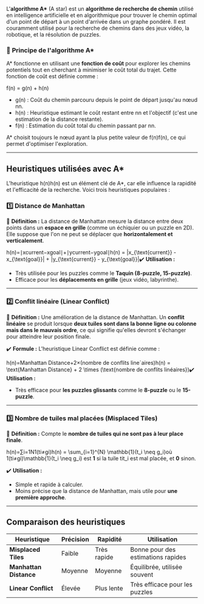 L'**algorithme A\*** (A star) est un **algorithme de recherche de chemin** utilisé en intelligence artificielle et en algorithmique pour trouver le chemin optimal d'un point de départ à un point d'arrivée dans un graphe pondéré. Il est couramment utilisé pour la recherche de chemins dans des jeux vidéo, la robotique, et la résolution de puzzles.

### 🔹 **Principe de l'algorithme A\***

A\* fonctionne en utilisant une **fonction de coût** pour explorer les chemins potentiels tout en cherchant à minimiser le coût total du trajet. Cette fonction de coût est définie comme :

f(n) = g(n) + h(n)

* g(n) : Coût du chemin parcouru depuis le point de départ jusqu'au nœud nn.
* h(n) : Heuristique estimant le coût restant entre nn et l'objectif (c'est une estimation de la distance restante).
* f(n) : Estimation du coût total du chemin passant par nn.

A\* choisit toujours le nœud ayant la plus petite valeur de f(n)f(n), ce qui permet d'optimiser l'exploration.

---

## **Heuristiques utilisées avec A\***

L'heuristique h(n)h(n) est un élément clé de A\*, car elle influence la rapidité et l'efficacité de la recherche. Voici trois heuristiques populaires :

### **1️⃣ Distance de Manhattan**

📌 **Définition :**
La distance de Manhattan mesure la distance entre deux points dans un **espace en grille** (comme un échiquier ou un puzzle en 2D). Elle suppose que l'on ne peut se déplacer que **horizontalement et verticalement**.

h(n)=∣xcurrent−xgoal∣+∣ycurrent−ygoal∣h(n) = |x\_{\\text{current}} - x\_{\\text{goal}}| + |y\_{\\text{current}} - y\_{\\text{goal}}|✔️ **Utilisation :**

* Très utilisée pour les puzzles comme le **Taquin (8-puzzle, 15-puzzle)**.
* Efficace pour les **déplacements en grille** (jeux vidéo, labyrinthe).

---

### **2️⃣ Conflit linéaire (Linear Conflict)**

📌 **Définition :**
Une amélioration de la distance de Manhattan. Un **conflit linéaire** se produit lorsque **deux tuiles sont dans la bonne ligne ou colonne mais dans le mauvais ordre**, ce qui signifie qu'elles devront s'échanger pour atteindre leur position finale.

✔️ **Formule :**
L'heuristique Linear Conflict est définie comme :

h(n)=Manhattan Distance+2×(nombre de conflits lineˊaires)h(n) = \\text{Manhattan Distance} + 2 \\times (\\text{nombre de conflits linéaires})✔️ **Utilisation :**

* Très efficace pour **les puzzles glissants** comme le **8-puzzle** ou le **15-puzzle**.

---

### **3️⃣ Nombre de tuiles mal placées (Misplaced Tiles)**

📌 **Définition :**
Compte le **nombre de tuiles qui ne sont pas à leur place finale**.

h(n)=∑i=1N1(ti≠gi)h(n) = \\sum\_{i=1}^{N} \\mathbb{1}(t\_i \\neq g\_i)où 1(ti≠gi)\\mathbb{1}(t\_i \\neq g\_i) est **1** si la tuile tit\_i est mal placée, et **0** sinon.

✔️ **Utilisation :**

* Simple et rapide à calculer.
* Moins précise que la distance de Manhattan, mais utile pour **une première approche**.

---

## **Comparaison des heuristiques**


| Heuristique            | Précision | Rapidité    | Utilisation                        |
| ---------------------- | ---------- | ------------ | ---------------------------------- |
| **Misplaced Tiles**    | Faible     | Très rapide | Bonne pour des estimations rapides |
| **Manhattan Distance** | Moyenne    | Moyenne      | Équilibrée, utilisée souvent    |
| **Linear Conflict**    | Élevée   | Plus lente   | Très efficace pour les puzzles    |
